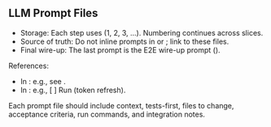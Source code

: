 ## LLM Prompt Files

- Storage: Each step uses  (1, 2, 3, ...). Numbering continues across slices.
- Source of truth: Do not inline prompts in  or ; link to these files.
- Final wire-up: The last prompt is the E2E wire-up prompt ().

References:
- In : e.g., see .
- In : e.g., [ ] Run  (token refresh).

Each prompt file should include context, tests-first, files to change, acceptance criteria, run commands, and integration notes.
